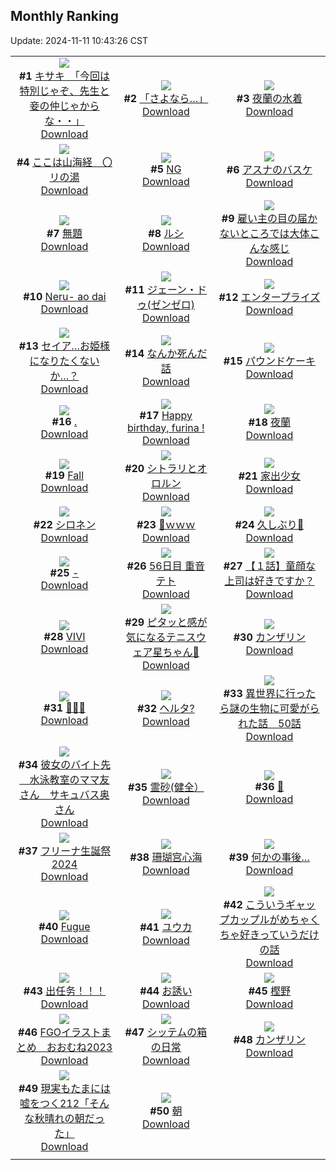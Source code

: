 ## Monthly Ranking
Update: 2024-11-11 10:43:26 CST

|      |      |      |
| :----: | :----: | :----: |
| ![](https://i.pixiv.re/c/240x480/img-master/img/2024/10/13/08/00/05/123281668_p0_master1200.jpg)<br>**#1** [キサキ　「今回は特別じゃぞ、先生と妾の仲じゃからな・・」](https://www.pixiv.net/artworks/123281668)<br>[Download](https://i.pixiv.re/img-original/img/2024/10/13/08/00/05/123281668_p0.jpg) | ![](https://i.pixiv.re/c/240x480/img-master/img/2024/10/13/00/00/31/123273147_p0_master1200.jpg)<br>**#2** [「さよなら…」](https://www.pixiv.net/artworks/123273147)<br>[Download](https://i.pixiv.re/img-original/img/2024/10/13/00/00/31/123273147_p0.jpg) | ![](https://i.pixiv.re/c/240x480/img-master/img/2024/10/13/00/00/40/123273182_p0_master1200.jpg)<br>**#3** [夜蘭の水着](https://www.pixiv.net/artworks/123273182)<br>[Download](https://i.pixiv.re/img-original/img/2024/10/13/00/00/40/123273182_p0.png) |
| ![](https://i.pixiv.re/c/240x480/img-master/img/2024/10/12/08/00/01/123249817_p0_master1200.jpg)<br>**#4** [ここは山海経　〇リの湯](https://www.pixiv.net/artworks/123249817)<br>[Download](https://i.pixiv.re/img-original/img/2024/10/12/08/00/01/123249817_p0.jpg) | ![](https://i.pixiv.re/c/240x480/img-master/img/2024/10/12/21/42/53/123268268_p0_master1200.jpg)<br>**#5** [NG](https://www.pixiv.net/artworks/123268268)<br>[Download](https://i.pixiv.re/img-original/img/2024/10/12/21/42/53/123268268_p0.jpg) | ![](https://i.pixiv.re/c/240x480/img-master/img/2024/10/13/20/34/06/123299180_p0_master1200.jpg)<br>**#6** [アスナのバスケ](https://www.pixiv.net/artworks/123299180)<br>[Download](https://i.pixiv.re/img-original/img/2024/10/13/20/34/06/123299180_p0.jpg) |
| ![](https://i.pixiv.re/c/240x480/img-master/img/2024/10/13/09/44/21/123283347_p0_master1200.jpg)<br>**#7** [無題](https://www.pixiv.net/artworks/123283347)<br>[Download](https://i.pixiv.re/img-original/img/2024/10/13/09/44/21/123283347_p0.png) | ![](https://i.pixiv.re/c/240x480/img-master/img/2024/10/12/00/00/30/123241801_p0_master1200.jpg)<br>**#8** [ルシ](https://www.pixiv.net/artworks/123241801)<br>[Download](https://i.pixiv.re/img-original/img/2024/10/12/00/00/30/123241801_p0.jpg) | ![](https://i.pixiv.re/c/240x480/img-master/img/2024/10/12/16/38/42/123259504_p0_master1200.jpg)<br>**#9** [雇い主の目の届かないところでは大体こんな感じ](https://www.pixiv.net/artworks/123259504)<br>[Download](https://i.pixiv.re/img-original/img/2024/10/12/16/38/42/123259504_p0.jpg) |
| ![](https://i.pixiv.re/c/240x480/img-master/img/2024/10/13/15/16/29/123290446_p0_master1200.jpg)<br>**#10** [Neru- ao dai](https://www.pixiv.net/artworks/123290446)<br>[Download](https://i.pixiv.re/img-original/img/2024/10/13/15/16/29/123290446_p0.jpg) | ![](https://i.pixiv.re/c/240x480/img-master/img/2024/11/10/09/33/15/123274765_p0_master1200.jpg)<br>**#11** [ジェーン・ドゥ(ゼンゼロ)](https://www.pixiv.net/artworks/123274765)<br>[Download](https://i.pixiv.re/img-original/img/2024/11/10/09/33/15/123274765_p0.jpg) | ![](https://i.pixiv.re/c/240x480/img-master/img/2024/10/13/00/00/30/123273139_p0_master1200.jpg)<br>**#12** [エンタープライズ](https://www.pixiv.net/artworks/123273139)<br>[Download](https://i.pixiv.re/img-original/img/2024/10/13/00/00/30/123273139_p0.jpg) |
| ![](https://i.pixiv.re/c/240x480/img-master/img/2024/10/13/12/00/16/123286072_p0_master1200.jpg)<br>**#13** [セイア…お姫様になりたくないか…？](https://www.pixiv.net/artworks/123286072)<br>[Download](https://i.pixiv.re/img-original/img/2024/10/13/12/00/16/123286072_p0.png) | ![](https://i.pixiv.re/c/240x480/img-master/img/2024/10/13/14/24/58/123289294_p0_master1200.jpg)<br>**#14** [なんか死んだ話](https://www.pixiv.net/artworks/123289294)<br>[Download](https://i.pixiv.re/img-original/img/2024/10/13/14/24/58/123289294_p0.jpg) | ![](https://i.pixiv.re/c/240x480/img-master/img/2024/10/13/20/30/02/123299025_p0_master1200.jpg)<br>**#15** [パウンドケーキ](https://www.pixiv.net/artworks/123299025)<br>[Download](https://i.pixiv.re/img-original/img/2024/10/13/20/30/02/123299025_p0.png) |
| ![](https://i.pixiv.re/c/240x480/img-master/img/2024/10/15/00/00/35/123340378_p0_master1200.jpg)<br>**#16** [.](https://www.pixiv.net/artworks/123340378)<br>[Download](https://i.pixiv.re/img-original/img/2024/10/15/00/00/35/123340378_p0.jpg) | ![](https://i.pixiv.re/c/240x480/img-master/img/2024/10/15/13/52/25/123293587_p0_master1200.jpg)<br>**#17** [Happy birthday, furina !](https://www.pixiv.net/artworks/123293587)<br>[Download](https://i.pixiv.re/img-original/img/2024/10/15/13/52/25/123293587_p0.jpg) | ![](https://i.pixiv.re/c/240x480/img-master/img/2024/10/12/00/00/11/123241704_p0_master1200.jpg)<br>**#18** [夜蘭](https://www.pixiv.net/artworks/123241704)<br>[Download](https://i.pixiv.re/img-original/img/2024/10/12/00/00/11/123241704_p0.png) |
| ![](https://i.pixiv.re/c/240x480/img-master/img/2024/10/13/22/45/09/123304180_p0_master1200.jpg)<br>**#19** [Fall](https://www.pixiv.net/artworks/123304180)<br>[Download](https://i.pixiv.re/img-original/img/2024/10/13/22/45/09/123304180_p0.jpg) | ![](https://i.pixiv.re/c/240x480/img-master/img/2024/10/11/00/34/43/123215708_p0_master1200.jpg)<br>**#20** [シトラリとオロルン](https://www.pixiv.net/artworks/123215708)<br>[Download](https://i.pixiv.re/img-original/img/2024/10/11/00/34/43/123215708_p0.jpg) | ![](https://i.pixiv.re/c/240x480/img-master/img/2024/10/11/00/00/17/123214280_p0_master1200.jpg)<br>**#21** [家出少女](https://www.pixiv.net/artworks/123214280)<br>[Download](https://i.pixiv.re/img-original/img/2024/10/11/00/00/17/123214280_p0.png) |
| ![](https://i.pixiv.re/c/240x480/img-master/img/2024/10/13/00/00/25/123273111_p0_master1200.jpg)<br>**#22** [シロネン](https://www.pixiv.net/artworks/123273111)<br>[Download](https://i.pixiv.re/img-original/img/2024/10/13/00/00/25/123273111_p0.jpg) | ![](https://i.pixiv.re/c/240x480/img-master/img/2024/10/13/00/00/32/123273152_p0_master1200.jpg)<br>**#23** [🌙ｗｗｗ](https://www.pixiv.net/artworks/123273152)<br>[Download](https://i.pixiv.re/img-original/img/2024/10/13/00/00/32/123273152_p0.jpg) | ![](https://i.pixiv.re/c/240x480/img-master/img/2024/10/12/00/28/57/123243024_p0_master1200.jpg)<br>**#24** [久しぶり💙](https://www.pixiv.net/artworks/123243024)<br>[Download](https://i.pixiv.re/img-original/img/2024/10/12/00/28/57/123243024_p0.png) |
| ![](https://i.pixiv.re/c/240x480/img-master/img/2024/10/14/00/09/26/123307640_p0_master1200.jpg)<br>**#25** [-](https://www.pixiv.net/artworks/123307640)<br>[Download](https://i.pixiv.re/img-original/img/2024/10/14/00/09/26/123307640_p0.png) | ![](https://i.pixiv.re/c/240x480/img-master/img/2024/10/13/19/51/16/123297615_p0_master1200.jpg)<br>**#26** [56日目 重音テト](https://www.pixiv.net/artworks/123297615)<br>[Download](https://i.pixiv.re/img-original/img/2024/10/13/19/51/16/123297615_p0.png) | ![](https://i.pixiv.re/c/240x480/img-master/img/2024/10/27/22/43/36/123273569_p0_master1200.jpg)<br>**#27** [【１話】童顔な上司は好きですか？](https://www.pixiv.net/artworks/123273569)<br>[Download](https://i.pixiv.re/img-original/img/2024/10/27/22/43/36/123273569_p0.jpg) |
| ![](https://i.pixiv.re/c/240x480/img-master/img/2024/10/12/00/00/12/123241716_p0_master1200.jpg)<br>**#28** [VIVI](https://www.pixiv.net/artworks/123241716)<br>[Download](https://i.pixiv.re/img-original/img/2024/10/12/00/00/12/123241716_p0.jpg) | ![](https://i.pixiv.re/c/240x480/img-master/img/2024/10/12/18/32/47/123262369_p0_master1200.jpg)<br>**#29** [ピタッと感が気になるテニスウェア星ちゃん🎾](https://www.pixiv.net/artworks/123262369)<br>[Download](https://i.pixiv.re/img-original/img/2024/10/12/18/32/47/123262369_p0.png) | ![](https://i.pixiv.re/c/240x480/img-master/img/2024/10/12/00/00/13/123241721_p0_master1200.jpg)<br>**#30** [カンザリン](https://www.pixiv.net/artworks/123241721)<br>[Download](https://i.pixiv.re/img-original/img/2024/10/12/00/00/13/123241721_p0.png) |
| ![](https://i.pixiv.re/c/240x480/img-master/img/2024/10/13/00/34/45/123274759_p0_master1200.jpg)<br>**#31** [👑🤍✨](https://www.pixiv.net/artworks/123274759)<br>[Download](https://i.pixiv.re/img-original/img/2024/10/13/00/34/45/123274759_p0.png) | ![](https://i.pixiv.re/c/240x480/img-master/img/2024/10/12/23/07/50/123271169_p0_master1200.jpg)<br>**#32** [ヘルタ?](https://www.pixiv.net/artworks/123271169)<br>[Download](https://i.pixiv.re/img-original/img/2024/10/12/23/07/50/123271169_p0.png) | ![](https://i.pixiv.re/c/240x480/img-master/img/2024/10/13/00/00/32/123273153_p0_master1200.jpg)<br>**#33** [異世界に行ったら謎の生物に可愛がられた話　50話](https://www.pixiv.net/artworks/123273153)<br>[Download](https://i.pixiv.re/img-original/img/2024/10/13/00/00/32/123273153_p0.jpg) |
| ![](https://i.pixiv.re/c/240x480/img-master/img/2024/10/11/00/01/02/123214445_p0_master1200.jpg)<br>**#34** [彼女のバイト先＿水泳教室のママ友さん＿サキュバス奥さん](https://www.pixiv.net/artworks/123214445)<br>[Download](https://i.pixiv.re/img-original/img/2024/10/11/00/01/02/123214445_p0.jpg) | ![](https://i.pixiv.re/c/240x480/img-master/img/2024/10/15/13/34/38/123352815_p0_master1200.jpg)<br>**#35** [霊砂(健全）](https://www.pixiv.net/artworks/123352815)<br>[Download](https://i.pixiv.re/img-original/img/2024/10/15/13/34/38/123352815_p0.jpg) | ![](https://i.pixiv.re/c/240x480/img-master/img/2024/10/13/15/57/20/123291359_p0_master1200.jpg)<br>**#36** [🍰](https://www.pixiv.net/artworks/123291359)<br>[Download](https://i.pixiv.re/img-original/img/2024/10/13/15/57/20/123291359_p0.jpg) |
| ![](https://i.pixiv.re/c/240x480/img-master/img/2024/10/13/01/00/02/123275487_p0_master1200.jpg)<br>**#37** [フリーナ生誕祭2024](https://www.pixiv.net/artworks/123275487)<br>[Download](https://i.pixiv.re/img-original/img/2024/10/13/01/00/02/123275487_p0.jpg) | ![](https://i.pixiv.re/c/240x480/img-master/img/2024/10/13/13/30/10/123288062_p0_master1200.jpg)<br>**#38** [珊瑚宫心海](https://www.pixiv.net/artworks/123288062)<br>[Download](https://i.pixiv.re/img-original/img/2024/10/13/13/30/10/123288062_p0.jpg) | ![](https://i.pixiv.re/c/240x480/img-master/img/2024/10/14/17/12/02/123326360_p0_master1200.jpg)<br>**#39** [何かの事後…](https://www.pixiv.net/artworks/123326360)<br>[Download](https://i.pixiv.re/img-original/img/2024/10/14/17/12/02/123326360_p0.jpg) |
| ![](https://i.pixiv.re/c/240x480/img-master/img/2024/10/12/21/26/51/123267731_p0_master1200.jpg)<br>**#40** [Fugue](https://www.pixiv.net/artworks/123267731)<br>[Download](https://i.pixiv.re/img-original/img/2024/10/12/21/26/51/123267731_p0.png) | ![](https://i.pixiv.re/c/240x480/img-master/img/2024/10/12/08/49/31/123250515_p0_master1200.jpg)<br>**#41** [ユウカ](https://www.pixiv.net/artworks/123250515)<br>[Download](https://i.pixiv.re/img-original/img/2024/10/12/08/49/31/123250515_p0.jpg) | ![](https://i.pixiv.re/c/240x480/img-master/img/2024/10/13/00/06/28/123273669_p0_master1200.jpg)<br>**#42** [こういうギャップカップルがめちゃくちゃ好きっていうだけの話](https://www.pixiv.net/artworks/123273669)<br>[Download](https://i.pixiv.re/img-original/img/2024/10/13/00/06/28/123273669_p0.jpg) |
| ![](https://i.pixiv.re/c/240x480/img-master/img/2024/10/11/03/20/29/123218904_p0_master1200.jpg)<br>**#43** [出任务！！！](https://www.pixiv.net/artworks/123218904)<br>[Download](https://i.pixiv.re/img-original/img/2024/10/11/03/20/29/123218904_p0.jpg) | ![](https://i.pixiv.re/c/240x480/img-master/img/2024/10/14/00/00/22/123307013_p0_master1200.jpg)<br>**#44** [お誘い](https://www.pixiv.net/artworks/123307013)<br>[Download](https://i.pixiv.re/img-original/img/2024/10/14/00/00/22/123307013_p0.jpg) | ![](https://i.pixiv.re/c/240x480/img-master/img/2024/10/12/19/20/38/123263726_p0_master1200.jpg)<br>**#45** [樫野](https://www.pixiv.net/artworks/123263726)<br>[Download](https://i.pixiv.re/img-original/img/2024/10/12/19/20/38/123263726_p0.jpg) |
| ![](https://i.pixiv.re/c/240x480/img-master/img/2024/10/13/00/21/44/123274270_p0_master1200.jpg)<br>**#46** [FGOイラストまとめ　おおむね2023](https://www.pixiv.net/artworks/123274270)<br>[Download](https://i.pixiv.re/img-original/img/2024/10/13/00/21/44/123274270_p0.jpg) | ![](https://i.pixiv.re/c/240x480/img-master/img/2024/10/13/16/38/45/123273678_p0_master1200.jpg)<br>**#47** [シッテムの箱の日常](https://www.pixiv.net/artworks/123273678)<br>[Download](https://i.pixiv.re/img-original/img/2024/10/13/16/38/45/123273678_p0.jpg) | ![](https://i.pixiv.re/c/240x480/img-master/img/2024/10/14/00/00/27/123307033_p0_master1200.jpg)<br>**#48** [カンザリン](https://www.pixiv.net/artworks/123307033)<br>[Download](https://i.pixiv.re/img-original/img/2024/10/14/00/00/27/123307033_p0.png) |
| ![](https://i.pixiv.re/c/240x480/img-master/img/2024/10/13/18/00/05/123294356_p0_master1200.jpg)<br>**#49** [現実もたまには嘘をつく212「そんな秋晴れの朝だった」](https://www.pixiv.net/artworks/123294356)<br>[Download](https://i.pixiv.re/img-original/img/2024/10/13/18/00/05/123294356_p0.jpg) | ![](https://i.pixiv.re/c/240x480/img-master/img/2024/10/11/00/00/17/123214277_p0_master1200.jpg)<br>**#50** [朝](https://www.pixiv.net/artworks/123214277)<br>[Download](https://i.pixiv.re/img-original/img/2024/10/11/00/00/17/123214277_p0.jpg) |
|      |
